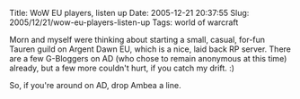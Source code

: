 Title: WoW EU players, listen up
Date: 2005-12-21 20:37:55
Slug: 2005/12/21/wow-eu-players-listen-up
Tags: world of warcraft


Morn and myself were thinking about starting a small, casual, for-fun Tauren
guild on Argent Dawn EU, which is a nice, laid back RP server. There are a few
G-Bloggers on AD (who chose to remain anonymous at this time) already, but a
few more couldn't hurt, if you catch my drift. :)

So, if you're around on AD, drop Ambea a line.
